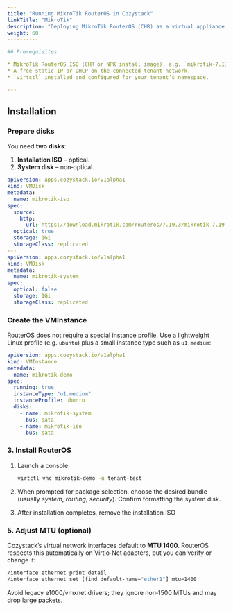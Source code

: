 ```yaml
---
title: "Running MikroTik RouterOS in Cozystack"
linkTitle: "MikroTik"
description: "Deploying MikroTik RouterOS (CHR) as a virtual appliance on Cozystack"
weight: 60
----------

## Prerequisites

* MikroTik RouterOS ISO (CHR or NPK install image), e.g. `mikrotik-7.19.3.iso`.
* A free static IP or DHCP on the connected tenant network.
* `virtctl` installed and configured for your tenant‘s namespace.

---
```


## Installation

### Prepare disks

You need **two disks**:

1. **Installation ISO** – optical.
2. **System disk** – non‑optical.

```yaml
apiVersion: apps.cozystack.io/v1alpha1
kind: VMDisk
metadata:
  name: mikrotik-iso
spec:
  source:
    http:
      url: https://download.mikrotik.com/routeros/7.19.3/mikrotik-7.19.3.iso
  optical: true
  storage: 1Gi
  storageClass: replicated
---
apiVersion: apps.cozystack.io/v1alpha1
kind: VMDisk
metadata:
  name: mikrotik-system
spec:
  optical: false
  storage: 1Gi
  storageClass: replicated
```

### Create the VMInstance

RouterOS does not require a special instance profile. Use a lightweight Linux profile (e.g. `ubuntu`) plus a small instance type such as `u1.medium`:

```yaml
apiVersion: apps.cozystack.io/v1alpha1
kind: VMInstance
metadata:
  name: mikrotik-demo
spec:
  running: true
  instanceType: "u1.medium"
  instanceProfile: ubuntu
  disks:
    - name: mikrotik-system
      bus: sata
    - name: mikrotik-iso
      bus: sata
```

### 3. Install RouterOS

1. Launch a console:

   ```bash
   virtctl vnc mikrotik-demo -n tenant-test
   ```

2. When prompted for package selection, choose the desired bundle (usually *system*, *routing*, *security*). Confirm formatting the system disk.

3. After installation completes, remove the installation ISO

### 5. Adjust MTU (optional)

Cozystack’s virtual network interfaces default to **MTU 1400**. RouterOS respects this automatically on Virtio‑Net adapters, but you can verify or change it:

```bash
/interface ethernet print detail
/interface ethernet set [find default-name~"ether1"] mtu=1400
```

Avoid legacy e1000/vmxnet drivers; they ignore non‑1500 MTUs and may drop large packets.
